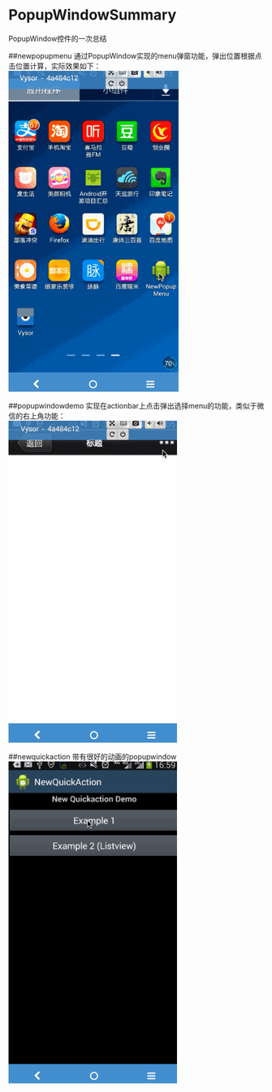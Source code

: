 # PopupWindowSummary

PopupWindow控件的一次总结

##newpopupmenu
通过PopupWindow实现的menu弹窗功能，弹出位置根据点击位置计算，实际效果如下：  
![](/gif/newpopupmenu.gif)

##popupwindowdemo
实现在actionbar上点击弹出选择menu的功能，类似于微信的右上角功能：  
![](/gif/PopupWindowDemo.gif)

##newquickaction
带有很好的动画的popupwindow  
![](/gif/newquickaction.gif)

